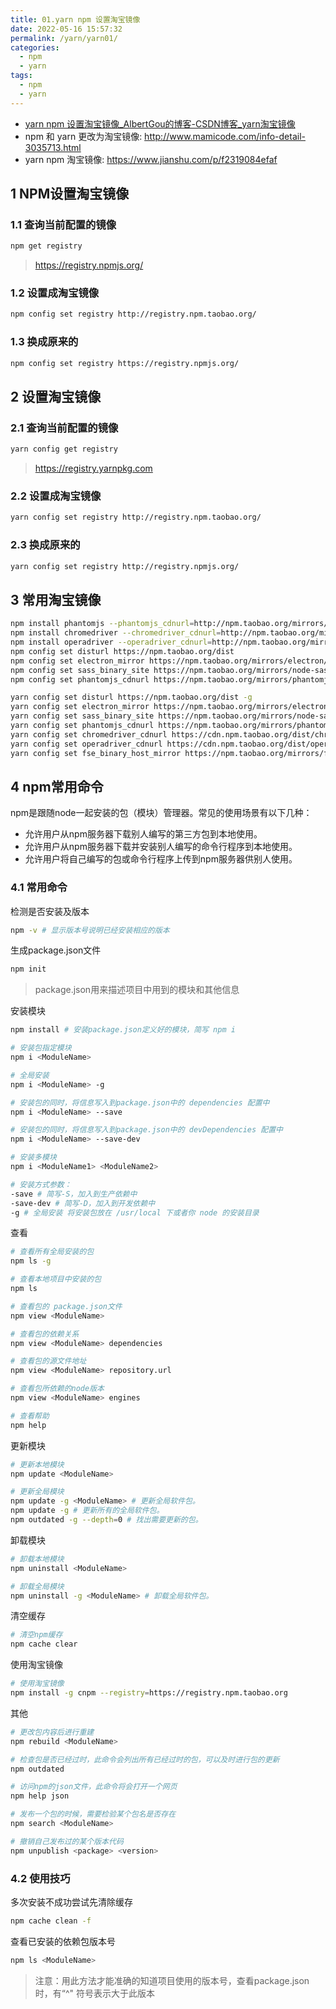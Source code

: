 ```yaml
---
title: 01.yarn npm 设置淘宝镜像
date: 2022-05-16 15:57:32
permalink: /yarn/yarn01/
categories: 
  - npm
  - yarn
tags: 
  - npm
  - yarn
---
```


- [yarn npm 设置淘宝镜像_AlbertGou的博客-CSDN博客_yarn淘宝镜像](https://blog.csdn.net/ggq89/article/details/107519969)
- npm 和 yarn 更改为淘宝镜像: http://www.mamicode.com/info-detail-3035713.html
- yarn npm 淘宝镜像: https://www.jianshu.com/p/f2319084efaf

## 1 NPM设置淘宝镜像

### 1.1 查询当前配置的镜像

```bash
npm get registry
```

> https://registry.npmjs.org/

### 1.2 设置成淘宝镜像

```bash
npm config set registry http://registry.npm.taobao.org/
```

### 1.3 换成原来的

```bash
npm config set registry https://registry.npmjs.org/
```

## 2 设置淘宝镜像

### 2.1 查询当前配置的镜像

```bash
yarn config get registry
```

> https://registry.yarnpkg.com

### 2.2 设置成淘宝镜像

```bash
yarn config set registry http://registry.npm.taobao.org/
```

### 2.3 换成原来的

```bash
yarn config set registry http://registry.npmjs.org/
```

## 3 常用淘宝镜像

```bash
npm install phantomjs --phantomjs_cdnurl=http://npm.taobao.org/mirrors/phantomjs
npm install chromedriver --chromedriver_cdnurl=http://npm.taobao.org/mirrors/chromedriver
npm install operadriver --operadriver_cdnurl=http://npm.taobao.org/mirrors/operadriver
npm config set disturl https://npm.taobao.org/dist
npm config set electron_mirror https://npm.taobao.org/mirrors/electron/
npm config set sass_binary_site https://npm.taobao.org/mirrors/node-sass/
npm config set phantomjs_cdnurl https://npm.taobao.org/mirrors/phantomjs/
```

```bash
yarn config set disturl https://npm.taobao.org/dist -g
yarn config set electron_mirror https://npm.taobao.org/mirrors/electron/ -g
yarn config set sass_binary_site https://npm.taobao.org/mirrors/node-sass/ -g
yarn config set phantomjs_cdnurl https://npm.taobao.org/mirrors/phantomjs/ -g
yarn config set chromedriver_cdnurl https://cdn.npm.taobao.org/dist/chromedriver -g
yarn config set operadriver_cdnurl https://cdn.npm.taobao.org/dist/operadriver -g
yarn config set fse_binary_host_mirror https://npm.taobao.org/mirrors/fsevents -g
```

## 4 npm常用命令

npm是跟随node一起安装的包（模块）管理器。常见的使用场景有以下几种：

* 允许用户从npm服务器下载别人编写的第三方包到本地使用。
* 允许用户从npm服务器下载并安装别人编写的命令行程序到本地使用。
* 允许用户将自己编写的包或命令行程序上传到npm服务器供别人使用。

<!-- more -->


### 4.1 常用命令

检测是否安装及版本

```sh
npm -v # 显示版本号说明已经安装相应的版本
```

生成package.json文件

```sh
npm init
```

> package.json用来描述项目中用到的模块和其他信息

安装模块

```sh
npm install # 安装package.json定义好的模块，简写 npm i

# 安装包指定模块
npm i <ModuleName>

# 全局安装
npm i <ModuleName> -g 

# 安装包的同时，将信息写入到package.json中的 dependencies 配置中
npm i <ModuleName> --save

# 安装包的同时，将信息写入到package.json中的 devDependencies 配置中
npm i <ModuleName> --save-dev

# 安装多模块
npm i <ModuleName1> <ModuleName2>

# 安装方式参数：
-save # 简写-S，加入到生产依赖中
-save-dev # 简写-D，加入到开发依赖中
-g # 全局安装 将安装包放在 /usr/local 下或者你 node 的安装目录
```

查看

```sh
# 查看所有全局安装的包
npm ls -g

# 查看本地项目中安装的包
npm ls

# 查看包的 package.json文件
npm view <ModuleName>

# 查看包的依赖关系
npm view <ModuleName> dependencies

# 查看包的源文件地址
npm view <ModuleName> repository.url

# 查看包所依赖的node版本
npm view <ModuleName> engines

# 查看帮助
npm help
```

更新模块

```sh
# 更新本地模块
npm update <ModuleName>

# 更新全局模块
npm update -g <ModuleName> # 更新全局软件包。
npm update -g # 更新所有的全局软件包。
npm outdated -g --depth=0 # 找出需要更新的包。
```

卸载模块

```sh
# 卸载本地模块
npm uninstall <ModuleName>

# 卸载全局模块
npm uninstall -g <ModuleName> # 卸载全局软件包。
```

清空缓存

```sh
# 清空npm缓存
npm cache clear
```

使用淘宝镜像

```sh
# 使用淘宝镜像
npm install -g cnpm --registry=https://registry.npm.taobao.org
```

其他

```sh
# 更改包内容后进行重建
npm rebuild <ModuleName>

# 检查包是否已经过时，此命令会列出所有已经过时的包，可以及时进行包的更新
npm outdated

# 访问npm的json文件，此命令将会打开一个网页
npm help json

# 发布一个包的时候，需要检验某个包名是否存在
npm search <ModuleName>

# 撤销自己发布过的某个版本代码
npm unpublish <package> <version>
```

### 4.2 使用技巧

多次安装不成功尝试先清除缓存

```sh
npm cache clean -f
```

查看已安装的依赖包版本号

```sh
npm ls <ModuleName>
```

> 注意：用此方法才能准确的知道项目使用的版本号，查看package.json时，有“^" 符号表示大于此版本
